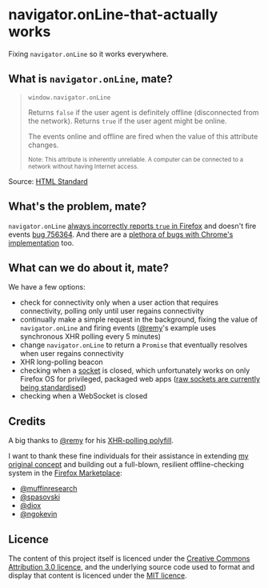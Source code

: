 # navigator.onLine-that-actually works

Fixing `navigator.onLine` so it works everywhere.

## What is `navigator.onLine`, mate?

> `window.navigator.onLine`
>
> Returns `false` if the user agent is definitely offline (disconnected from the network). Returns `true` if the user agent might be online.
>
> The events online and offline are fired when the value of this attribute changes.
>
> <small>Note: This attribute is inherently unreliable. A computer can be connected to a network without having Internet access.</small>


Source: [HTML Standard](https://html.spec.whatwg.org/#browser-state)


## What's the problem, mate?

`navigator.onLine` [always incorrectly reports `true` in Firefox](https://bugzilla.mozilla.org/show_bug.cgi?id=654579) and doesn't fire events [bug 756364](https://bugzilla.mozilla.org/show_bug.cgi?id=756364). And there are a [plethora of bugs with Chrome's implementation](http://crbug.com?q=navigator.online) too.


## What can we do about it, mate?

We have a few options:

* check for connectivity only when a user action that requires connectivity, polling only until user regains connectivity
* continually make a simple request in the background, fixing the value of `navigator.onLine` and firing events ([@remy](https://github.com/remy)'s example uses synchronous XHR polling every 5 minutes)
* change `navigator.onLine` to return a `Promise` that eventually resolves when user regains connectivity
* XHR long-polling beacon
* checking when a [socket](https://developer.mozilla.org/en-US/docs/Web/API/TCPSocket) is closed, which unfortunately works on only Firefox OS for privileged, packaged web apps ([raw sockets are currently being standardised](http://www.w3.org/TR/raw-sockets/))
* checking when a WebSocket is closed


## Credits

A big thanks to [@remy](https://github.com/remy) for his [XHR-polling polyfill](https://github.com/remy/polyfills/blob/master/offline-events.js).

I want to thank these fine individuals for their assistance in extending [my original concept](ondemand-promises.js) and building out a full-blown, resilient offline-checking system in the [Firefox Marketplace](https://github.com/mozilla/fireplace):

* [@muffinresearch](https://github.com/remy)
* [@spasovski](https://github.com/spasovski)
* [@diox](https://github.com/diox)
* [@ngokevin](https://github.com/ngokevin)


## Licence

The content of this project itself is licenced under the [Creative Commons Attribution 3.0 licence](http://creativecommons.org/licences/by/3.0/us/deed), and the underlying source code used to format and display that content is licenced under the [MIT licence](LICENCE).
